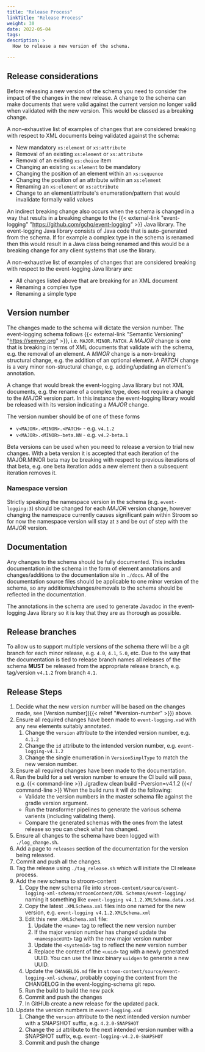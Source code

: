 ```yaml
---
title: "Release Process"
linkTitle: "Release Process"
weight: 30
date: 2022-05-04
tags: 
description: >
  How to release a new version of the schema.

---
```


## Release considerations

Before releasing a new version of the schema you need to consider the impact of the changes in the new release.
A change to the schema can make documents that were valid against the current version no longer valid when validated with the new version.
This would be classed as a breaking change.

A non-exhaustive list of examples of changes that are considered breaking with respect to XML documents being validated against the schema:

* New mandatory `xs:element` or `xs:attribute`
* Removal of an existing `xs:element` or `xs:attribute`
* Removal of an existing `xs:choice` item
* Changing an existing `xs:element` to be mandatory
* Changing the position of an element within an `xs:sequence`
* Changing the position of an attribute within an `xs:element`
* Renaming an `xs:element` or `xs:attribute`
* Change to an element/attribute's enumeration/pattern that would invalidate formally valid values

An indirect breaking change also occurs when the schema is changed in a way that results in a breaking change to the {{< external-link "event-logging" "https://github.com/gchq/event-logging" >}} Java library.
The event-logging Java library consists of Java code that is auto-generated from the schema.
If for example a complex type in the schema is renamed then this would result in a Java class being renamed and this would be a breaking change for any client systems that use the library.

A non-exhaustive list of examples of changes that are considered breaking with respect to the event-logging Java library are:

* All changes listed above that are breaking for an XML document
* Renaming a complex type
* Renaming a simple type


## Version number

The changes made to the schema will dictate the version number.
The event-logging schema follows {{< external-link "Semantic Versioning" "https://semver.org" >}}, i.e. `MAJOR.MINOR.PATCH`.
A _MAJOR_ change is one that is breaking in terms of XML documents that validate with the schema, e.g. the removal of an element.
A _MINOR_ change is a non-breaking structural change, e.g. the addition of an optional element.
A _PATCH_ change is a very minor non-structural change, e.g. adding/updating an element's annotation.

A change that would break the event-logging Java library but not XML documents, e.g. the rename of a complex type, does not require a change to the _MAJOR_ version part.
In this instance the event-logging library would be released with its version indicating a _MAJOR_ change.

The version number should be of one of these forms
* `v<MAJOR>.<MINOR>.<PATCH>` - e.g. `v4.1.2`
* `v<MAJOR>.<MINOR>-beta.NN` - e.g. `v4.2-beta.1`

Beta versions can be used when you need to release a version to trial new changes.
With a beta version it is accepted that each iteration of the MAJOR.MINOR beta may be breaking with respect to previous iterations of that beta, e.g. one beta iteration adds a new element then a subsequent iteration removes it.


### Namespace version

Strictly speaking the namespace version in the schema (e.g. `event-logging:3`) should be changed for each _MAJOR_ version change, however changing the namespace currently causes significant pain within Stroom so for now the namespace version will stay at `3` and be out of step with the _MAJOR_ version.


## Documentation

Any changes to the schema should be fully documented.
This includes documentation in the schema in the form of element annotations and changes/additions to the documentation site in `./docs`.
All of the documentation source files should be applicable to one minor version of the schema, so any additions/changes/removals to the schema should be reflected in the documentation.

The annotations in the schema are used to generate Javadoc in the event-logging Java library so it is key that they are as thorough as possible.


## Release branches

To allow us to support multiple versions of the schema there will be a git branch for each minor release, e.g. `4.0`, `4.1`, `5.0`, etc.
Due to the way that the documentation is tied to release branch names all releases of the schema **MUST** be released from the appropriate release branch, e.g. tag/version `v4.1.2` from branch `4.1`.


## Release Steps

1. Decide what the new version number will be based on the changes made, see [Version number]({{< relref "#version-number" >}}) above.
1. Ensure all required changes have been made to `event-logging.xsd` with any new elements suitably annotated.
    1. Change the `version` attribute to the intended version number, e.g. `4.1.2`
    1. Change the `id` attribute to the intended version number, e.g. `event-logging-v4.1.2`
    1. Change the single enumeration in `VersionSimplType` to match the new version number.
1. Ensure all required changes have been made to the documentation.
1. Run the build for a set version number to ensure the CI build will pass, e.g.
   {{< command-line >}}
   ./gradlew clean build -Pversion=v4.1.2
   {{</ command-line >}}
   When the build runs it will do the following:
   * Validate the version numbers in the master schema file against the gradle version argument.
   * Run the transformer pipelines to generate the various schema varients (including validating them).
   * Compare the generated schemas with the ones from the latest release so you can check what has changed.
1. Ensure all changes to the schema have been logged with `./log_change.sh`.
1. Add a page to `releases` section of the documentation for the version being released.
1. Commit and push all the changes.
1. Tag the release using `./tag_release.sh` which will initiate the CI release process.
1. Add the new schema to stroom-content
    1. Copy the new schema file into `stroom-content/source/event-logging-xml-schema/stroomContent/XML Schemas/event-logging/` naming it something like `event-logging v4.1.2.XMLSchema.data.xsd`.
    1. Copy the latest `.XMLSchema.xml` files into one named for the new version, e.g. `event-logging v4.1.2.XMLSchema.xml`
    1. Edit this new `.XMLSchema.xml` file:
        1. Update the `<name>` tag to reflect the new version number
        1. If the major version number has changed update the `<namespaceURI>` tag with the new major version number
        1. Update the `<systemId>` tag to reflect the new version number
        1. Replace the content of the `<uuid>` tag with a newly generated UUID.  You can use the linux binary `uuidgen` to generate a new UUID.
    1. Update the `CHANGELOG.md` file in `stroom-content/source/event-logging-xml-schema/`, probably copying the content from the CHANGELOG in the event-logging-schema git repo.
    1. Run the build to build the new pack
    1. Commit and push the changes
    1. In GitHUb create a new release for the updated pack.
1. Update the version numbers in `event-logging.xsd`
    1. Change the `version` attribute to the next intended version number with a SNAPSHOT suffix, e.g. `4.2.0-SNAPSHOT`
    1. Change the `id` attribute to the next intended version number with a SNAPSHOT suffix, e.g. `event-logging-v4.2.0-SNAPSHOT`
    1. Commit and push the change
